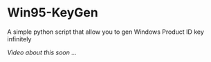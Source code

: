 # Win95-KeyGen
A simple python script that allow you to gen Windows Product ID key infinitely

<em>Video about this soon ...</em>
